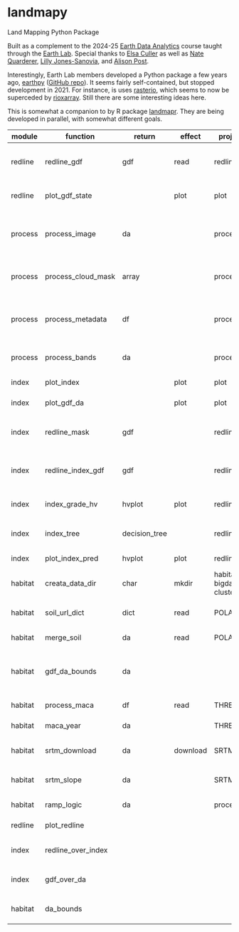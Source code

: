 # landmapy

Land Mapping Python Package

Built as a complement to the 2024-25
[Earth Data Analytics](https://github.com/byandell-envsys/EarthDataAnalytics)
course taught through the
[Earth Lab](https://earthlab.colorado.edu/).
Special thanks to [Elsa Culler](https://eculler.github.io/) as well as
[Nate Quarderer](https://github.com/nquarder),
[Lilly Jones-Sanovia](https://github.com/yawapi),
and
[Alison Post](https://akpost21.github.io/).

Interestingly, Earth Lab members developed a Python package a few years ago,
[earthpy](https://earthpy.readthedocs.io)
([GitHub repo](https://github.com/earthlab/earthpy)).
It seems fairly self-contained, but stopped development in 2021.
For instance, is uses
[rasterio](https://github.com/rasterio/rasterio),
which seems to now be superceded by
[rioxarray](https://corteva.github.io/rioxarray).
Still there are some interesting ideas here.

This is somewhat a companion to by R package
[landmapr](https://github.com/byandell-envsys/landmapr).
They are being developed in parallel, with somewhat different goals.

| module | function | return | effect | project | description |
|--------|----------|--------|--------|---------|-------------|
| redline | redline_gdf | gdf | read | redline | Read redlining GeoDataFrame from Mapping Inequality |
| redline | plot_gdf_state || plot | plot | Plot overlay of gdf with state boundaries |
| process | process_image | da || process | Load, crop, and scale a raster image from earthaccess |
| process | process_cloud_mask | array || process | Load an 8-bit Fmask file and create a boolean mask |
| process | process_metadata | df || process | Create df of raster data URIs from earthaccess metadata |
| process | process_bands | da || process | Process bands from gdf with df metadata |
| index | plot_index || plot | plot | Show plot of index |
| index | plot_gdf_da || plot | plot | Overlay gdf on da map |
| index | redline_mask | gdf || redline | Create new gdf for redlining using regionmask |
| index | redline_index_gdf | gdf || redline | Merge index stats with redlining gdf into one gdf |
| index | index_grade_hv | hvplot | plot | redline | HV plots for index and grade |
| index | index_tree | decision_tree || redline | Convert categories to numbers |
| index | plot_index_pred | hvplot | plot | redline | Plot the model results |
| habitat | creata_data_dir | char | mkdir | habitat, bigdata, cluster | Create Data Directory if it does not exist |
| habitat | soil_url_dict | dict | read | POLARIS | Set up soil URLs based on place |
| habitat | merge_soil | da | read | POLARIS | Merge soil data |
| habitat | gdf_da_bounds | da ||| Clip bounds from place_gdf on da extended by buffer |
| habitat | process_maca | df | read | THREDDS | Process MACA Monthly Data |
| habitat | maca_year | da || THREDDS | Extract and print year data |
| habitat | srtm_download | da | download | SRTM | Download SRTM data and create da |
| habitat | srtm_slope | da || SRTM | Calculate slope from SRTM data |
| habitat | ramp_logic | da || process | Fuzzy ramp logic |
| redline | plot_redline |||| deprecated: use plot_gdf |
| index | redline_over_index |||| deprecated: use plot_gdf_da |
| index | gdf_over_da |||| deprecated: use plot_gdf_da |
| habitat | da_bounds |||| deprecated: use gdf_da_bounds |
